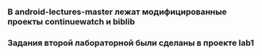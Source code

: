 ### В android-lectures-master лежат модифицированные проекты continuewatch и biblib
 
### Задания второй лабораторной были сделаны в проекте lab1  
